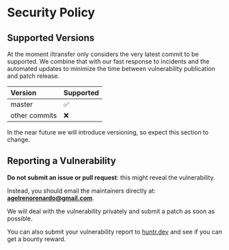 # Security Policy

## Supported Versions

At the moment iltransfer only considers the very latest commit to be supported.
We combine that with our fast response to incidents and the automated updates
to minimize the time between vulnerability publication and patch release.

| Version       | Supported          |
| :------------ | :----------------- |
| master        | :white_check_mark: |
| other commits | :x:                |

In the near future we will introduce versioning, so expect this section to change.

## Reporting a Vulnerability

**Do not submit an issue or pull request**: this might reveal the vulnerability.

Instead, you should email the maintainers directly at: [**agelrenorenardo@gmail.com**](mailto:agelrenorenardo@gmail.com).

We will deal with the vulnerability privately and submit a patch as soon as possible.

You can also submit your vulnerability report to [huntr.dev](https://huntr.dev/bounties/disclose/?target=https%3A%2F%2Fgithub.com%2Fyisuschrist%2Filtransfer) and see if you can get a bounty reward.
